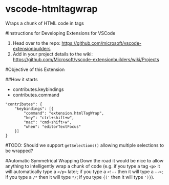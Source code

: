 # vscode-htmltagwrap
Wraps a chunk of HTML code in tags

#Instructions for Developing Extensions for VSCode
1.	Head over to the repo: https://github.com/microsoft/vscode-extensionbuilders 
2.	Add in your project details to the wiki: https://github.com/Microsoft/vscode-extensionbuilders/wiki/Projects 


#Objective of this Extension

##How it starts

- contributes.keybindings
- contributes.command

```
"contributes": {
    "keybindings": [{
        "command": "extension.htmlTagWrap",
        "key": "ctrl+shift+w",
        "mac": "cmd+shift+w",
        "when": "editorTextFocus"
    }]
}
```

#TODO:
Should we support `getSelections()` allowing multiple selections to be wrapped?

#Automatic Symmetrical Wrapping
Down the road it would be nice to allow anything to intelligently wrap a chunk of code (e.g. if you type a tag `<p>` it will automatically type a `</p>` later; if you type a `<!--` then it will type a `-->`; if you type a `/*` then it will type `*/`; if you type `{('` then it will type `')}`).
